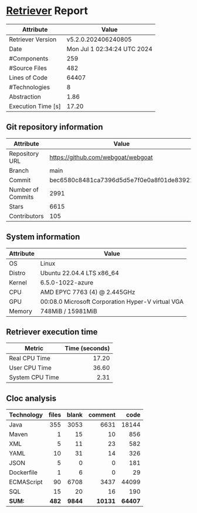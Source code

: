 # [Retriever](https://github.com/PalladioSimulator/Palladio-ReverseEngineering-Retriever) Report
| Attribute          | Value |
| ------------------ | ----- |
| Retriever Version  | v5.2.0.202406240805 |
| Date               | Mon Jul  1 02:34:24 UTC 2024 |
| #Components        | 259 |
| #Source Files      | 482 |
| Lines of Code      | 64407 |
| #Technologies      | 8 |
| Abstraction        | 1.86 |
| Execution Time [s] | 17.20 |

## Git repository information
|      Attribute    | Value |
| ----------------- | ----- |
| Repository URL    | https://github.com/webgoat/webgoat |
| Branch            | main |
| Commit            | bec6580c8481ca7396d5d5e7f0e0a8f01de83921 |
| Number of Commits | 2991 |
| Stars             | 6615 |
| Contributors      | 105 |


## System information
| Attribute | Value |
| --------- | ----- |
| OS | Linux  |
| Distro | Ubuntu 22.04.4 LTS x86_64  |
| Kernel | 6.5.0-1022-azure  |
| CPU | AMD EPYC 7763 (4) @ 2.445GHz  |
| GPU | 00:08.0 Microsoft Corporation Hyper-V virtual VGA  |
| Memory | 748MiB / 15981MiB  |

## Retriever execution time
| Metric | Time (seconds) |
| --- | ---: |
| Real CPU Time | 17.20 |
| User CPU Time | 36.60 |
| System CPU Time | 2.31 |
<!--
Explainations:
- __Real CPU Time__: actual time the command has run (can be less than total time spent in user and system mode for multi-threaded processes)
- __User CPU Time__: time the command has spent running in user mode
- __System CPU Time__: time the command has spent running in system or kernel mode
-->

## Cloc analysis

<!-- github.com/AlDanial/cloc v 1.90  T=2.78 s (302.3 files/s, 39078.5 lines/s) -->

|Technology|files|blank|comment|code|
|:-------|-------:|-------:|-------:|-------:|
|Java|355|3053|6631|18144|
|Maven|1|15|10|856|
|XML|5|11|23|582|
|YAML|10|31|14|326|
|JSON|5|0|0|181|
|Dockerfile|1|6|0|29|
|ECMAScript|90|6708|3437|44099|
|SQL|15|20|16|190|
|**SUM:**|**482**|**9844**|**10131**|**64407**|
